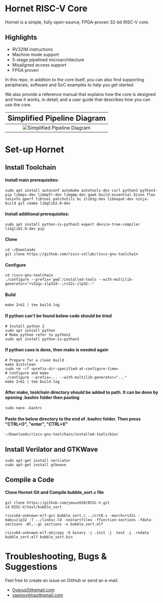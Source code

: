 # Hornet RISC-V Core
Hornet is a simple, fully open-source, FPGA-proven 32-bit RISC-V core.

## Highlights
* RV32IM instructions
* Machine mode support
* 5-stage pipelined microarchitecture
* Misaligned access support
* FPGA proven

In this repo, in addition to the core itself, you can also find supporting peripherals, software and SoC examples to help you get started.

We also provide a reference manual that explains how the core is designed and how it works, in detail; and a user guide that describes how
you can use the core.

|<span style="font-size:1.5em;">Simplified Pipeline Diagram</span>
|:---:
|![Simplified Pipeline Diagram](/simplified_pipeline.png) |

# Set-up Hornet

## Install Toolchain
#### Install main prerequisites: 
~~~
sudo apt install autoconf automake autotools-dev curl python3 python3-pip libmpc-dev libmpfr-dev libgmp-dev gawk build-essential bison flex texinfo gperf libtool patchutils bc zlib1g-dev libexpat-dev ninja-build git cmake libglib2.0-dev
~~~

#### Install additional prerequisites: 
~~~
sudo apt install python-is-python3 expect device-tree-compiler libglib2.0-dev pip
~~~

#### Clone
~~~
cd ~/Downloads
git clone https://github.com/riscv-collab/riscv-gnu-toolchain
~~~

#### Configure
~~~
cd riscv-gnu-toolchain
./configure --prefix=`pwd`/installed-tools --with-multilib-generator="rv32gc-ilp32d--;rv32i-ilp32--"
~~~

#### Build
~~~
make 2>&1 | tee build.log
~~~

#### If python can't be found below code should be tried
~~~
# Install python 2
sudo apt install python
# Make python refer to python3
sudo apt install python-is-python3
~~~

#### If python case is done, then make is needed again
~~~
# Prepare for a clean build
make distclean
sudo rm -rf <prefix-dir-specified-at-configure-time>
# Configure and make
./configure --prefix=... --with-multilib-generator="..."
make 2>&1 | tee build.log
~~~

#### After make, toolchain directory should be added to path. It can be done by opening .bashrc folder then pasting 
~~~
sudo nano .bashrc
~~~

#### Paste the below directory to the end of .bashrc folder. Then press "CTRL+O", "enter", "CTRL+X"
~~~
~/Downloads/riscv-gnu-toolchain/installed-tools/bin/
~~~

## Install Verilator and GTKWave
~~~
sudo apt-get install verilator
sudo apt-get install gtkwave
~~~

## Compile a Code
#### Clone Hornet Git and Compile bubble_sort.c file
~~~
git clone https://github.com/yavuz650/RISC-V.git
cd RISC-V/test/bubble_sort
~~~

~~~
riscv64-unknown-elf-gcc bubble_sort.c ../crt0.s -march=rv32i -mabi=ilp32 -T ../linksc.ld -nostartfiles -ffunction-sections -fdata- sections -Wl,--gc sections -o bubble_sort.elf
~~~

~~~
riscv64-unknown-elf-objcopy -O binary -j .init -j .text -j .rodata bubble_sort.elf bubble_sort.bin
~~~





# Troubleshooting, Bugs & Suggestions
Feel free to create an issue on GitHub or send an e-mail.
* 0yavuz0@gmail.com
* yasinxyilmaz@gmail.com
